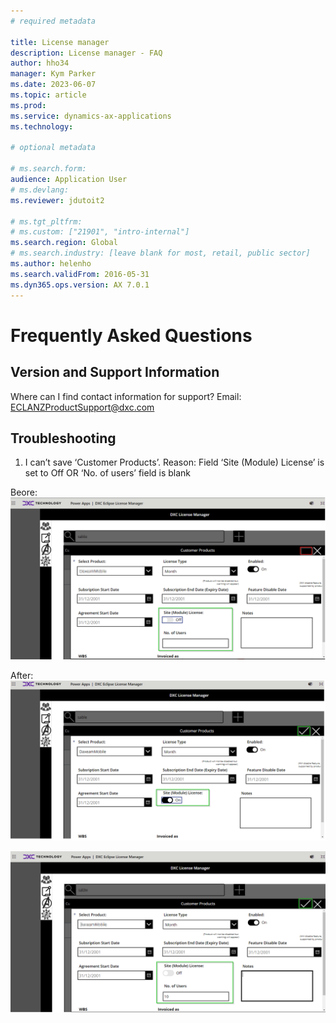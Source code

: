 ```yaml
---
# required metadata

title: License manager 
description: License manager - FAQ 
author: hho34
manager: Kym Parker
ms.date: 2023-06-07
ms.topic: article
ms.prod: 
ms.service: dynamics-ax-applications
ms.technology: 

# optional metadata

# ms.search.form:  
audience: Application User
# ms.devlang: 
ms.reviewer: jdutoit2

# ms.tgt_pltfrm: 
# ms.custom: ["21901", "intro-internal"]
ms.search.region: Global
# ms.search.industry: [leave blank for most, retail, public sector]
ms.author: helenho
ms.search.validFrom: 2016-05-31
ms.dyn365.ops.version: AX 7.0.1
---
```


# 	Frequently Asked Questions

## Version and Support Information
Where can I find contact information for support?
Email: ECLANZProductSupport@dxc.com

## 	Troubleshooting
1.	I can’t save ‘Customer Products’.
Reason: Field ‘Site (Module) License’ is set to Off OR ‘No. of users’ field is blank

Beore:
![RFQ](IMAGES/CustomerProduct.png "CustomerProduct")

After:
![RFQ](IMAGES/CustomerProductAfter.png "CustomerProductAfter")

![RFQ](IMAGES/CustomerProductAfterOn.png "CustomerProductAfterOn")

